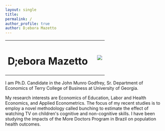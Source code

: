 ```yaml
---
layout: single
title: 
permalink: /
author_profile: true
author: D;ebora Mazetto
---
```


<table style="width: 100%;">
  <tr>
	<td style="width: 90%; border-bottom:0px;"><h1>D;ebora Mazetto</h1></td>
	<td style="width: 10%; border-bottom:0px;"><img src="assets/images/uga-logo.png"/></td>
  </tr>
</table>

I am Ph.D. Candidate in the John Munro Godfrey, Sr. Department of Economics of Terry College of Business at University of Georgia.


My research interests are Economics of Education, Labor and Health Economics, and Applied Econometrics. The focus of my recent studies is to employ a novel methodology called bunching to estimate the effect of watching TV on children's cognitive and non-cognitive skills. I have been studying the impacts of the More Doctors Program in Brazil on population health outcomes.
